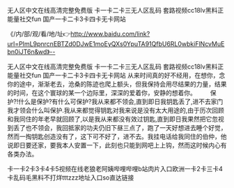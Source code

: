 无人区中文在线高清完整免费版
卡一卡二卡三无人区乱码
套路视频cc18lv黑料正能量社交fun
国产一卡二卡3卡四卡无卡网站


《/内/部/观/看/地/址👉http://www.baidu.com/link?url=PImL9pnrcnEBTZd0DJwE1moEyQXs0YpuTA91QfbU6RL0wbkiFlNcvMuEbn0iJT6n&wd》--

无人区中文在线高清完整免费版
卡一卡二卡三无人区乱码
套路视频cc18lv黑料正能量社交fun
国产一卡二卡3卡四卡无卡网站
从来时间真的好不经用，在想你，念你的途中，渐渐老去，沧桑的陈迹也爬上额头，但我保持会用尽结果的力量，结果的时间，在这个寰球的某一个边际里，深深的爱着你，安静的想着你。
　　保护?!什么是保护?有什么可保护?我从来都不领会,直到即日我钥匙丢了,进不去家门我才领会什么叫保护.我从来都觉得钥匙对我来说是没有太大用途的,由于历次回顾和我同住的年老早就回顾了,以是我从来都没有效过钥匙,直到即日我果然把它忽视到丢了也不领会，我回抵家的功夫仍旧下昼三点了，跑了一天好想进去睡个好觉，然而一掏钥匙创造没有了，这下可不好了，进不去。我挂电话给我同住的伯仲，他说即日要还家，要我本人安置一下，此刻也只能到网吧上上钩，然而这时候内心有各类办法。





卡一卡2卡3卡4卡5视频在线老狼老阿姨哔哩哔哩b站肉片入口欧洲一卡2卡三卡4卡乱码毛黑料不打烊tttzzz地址入口so直达链接
